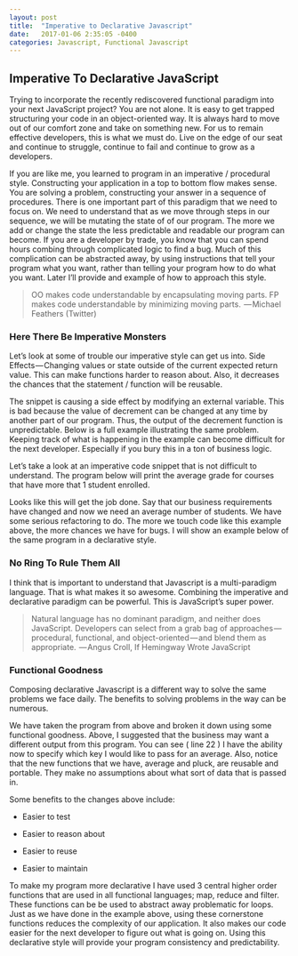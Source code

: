```yaml
---
layout: post
title:  "Imperative to Declarative Javascript"
date:   2017-01-06 2:35:05 -0400
categories: Javascript, Functional Javascript
---
```


## Imperative To Declarative JavaScript

Trying to incorporate the recently rediscovered functional paradigm into your next JavaScript project? You are not alone. It is easy to get trapped structuring your code in an object-oriented way. It is always hard to move out of our comfort zone and take on something new. For us to remain effective developers, this is what we must do. Live on the edge of our seat and continue to struggle, continue to fail and continue to grow as a developers.

If you are like me, you learned to program in an imperative / procedural style. Constructing your application in a top to bottom flow makes sense. You are solving a problem, constructing your answer in a sequence of procedures. There is one important part of this paradigm that we need to focus on. We need to understand that as we move through steps in our sequence, we will be mutating the state of of our program. The more we add or change the state the less predictable and readable our program can become. If you are a developer by trade, you know that you can spend hours combing through complicated logic to find a bug. Much of this complication can be abstracted away, by using instructions that tell your program what you want, rather than telling your program how to do what you want. Later I’ll provide and example of how to approach this style.

> OO makes code understandable by encapsulating moving parts.
> FP makes code understandable by minimizing moving parts.
>  — Michael Feathers (Twitter)

### Here There Be Imperative Monsters

Let’s look at some of trouble our imperative style can get us into.
Side Effects — Changing values or state outside of the current expected return value. This can make functions harder to reason about. Also, it decreases the chances that the statement / function will be reusable.

<script src="https://gist.github.com/newmanbrad/7b8f0a44d3f45b93e3ec06c3689c9c38.js"></script>

The snippet is causing a side effect by modifying an external variable. This is bad because the value of decrement can be changed at any time by another part of our program. Thus, the output of the decrement function is unpredictable.
Below is a full example illustrating the same problem. Keeping track of what is happening in the example can become difficult for the next developer. Especially if you bury this in a ton of business logic.

Let’s take a look at an imperative code snippet that is not difficult to understand. The program below will print the average grade for courses that have more that 1 student enrolled.

<script src="https://gist.github.com/newmanbrad/64fd9f049b14c9d475fc15c61b8750dc.js"></script>

Looks like this will get the job done. Say that our business requirements have changed and now we need an average number of students. We have some serious refactoring to do. The more we touch code like this example above, the more chances we have for bugs. I will show an example below of the same program in a declarative style.

### No Ring To Rule Them All

I think that is important to understand that Javascript is a multi-paradigm language. That is what makes it so awesome. Combining the imperative and declarative paradigm can be powerful. This is JavaScript’s super power.

> Natural language has no dominant paradigm, and neither does
> JavaScript. Developers can select from a grab bag of approaches — 
> procedural, functional, and object-oriented — and blend them as
> appropriate.
>  — Angus Croll, If Hemingway Wrote JavaScript

### Functional Goodness

Composing declarative Javascript is a different way to solve the same problems we face daily. The benefits to solving problems in the way can be numerous.

<script src="https://gist.github.com/newmanbrad/1f380fe9015edebf1338adeeacbd41c2.js"></script>

We have taken the program from above and broken it down using some functional goodness. Above, I suggested that the business may want a different output from this program. You can see ( line 22 ) I have the ability now to specify which key I would like to pass for an average. Also, notice that the new functions that we have, average and pluck, are reusable and portable. They make no assumptions about what sort of data that is passed in.

Some benefits to the changes above include:

* Easier to test

* Easier to reason about

* Easier to reuse

* Easier to maintain

To make my program more declarative I have used 3 central higher order functions that are used in all functional languages; map, reduce and filter. These functions can be be used to abstract away problematic for loops. Just as we have done in the example above, using these cornerstone functions reduces the complexity of our application. It also makes our code easier for the next developer to figure out what is going on. Using this declarative style will provide your program consistency and predictability.